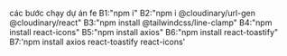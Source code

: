 các bước chạy dự án fe
B1:"npm i"
B2:"npm i @cloudinary/url-gen @cloudinary/react"
B3:"npm install @tailwindcss/line-clamp"
B4:"npm install react-icons"
B5:"npm install axios"
B6:"npm install react-toastify"
B7:'npm install axios react-toastify react-icons'